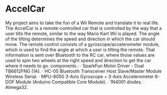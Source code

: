 # AccelCar
My project aims to take the fun of a Wii Remote and translate it to real life. The AccelCar is a remote-controlled car that is controlled by the way that a user tilts the remote, similar to the way Mario Kart Wii is played. The angle of the tilting determines the speed and direction in which the car should move.
The remote control consists of a gyroscope/accelerometer module, which is used to find the angle at which a user is tilting the remote. That information is sent over Bluetooth to the RC car, where those values are used to spin two wheels at the right speed and direction to get the car where it needs to go.
components :
·      SparkFun Motor Driver - Dual TB6612FNG (1A).
·      HC-05 Bluetooth Transceiver Host Slave/Master Module Wireless Serial.
·      MPU-6050 3-Axis Gyroscope + 3-Axis Accelerometer 6-DOF Module (Arduino Compatible Core Module).
·      1N4001 diodes.
·      Atmega32.
